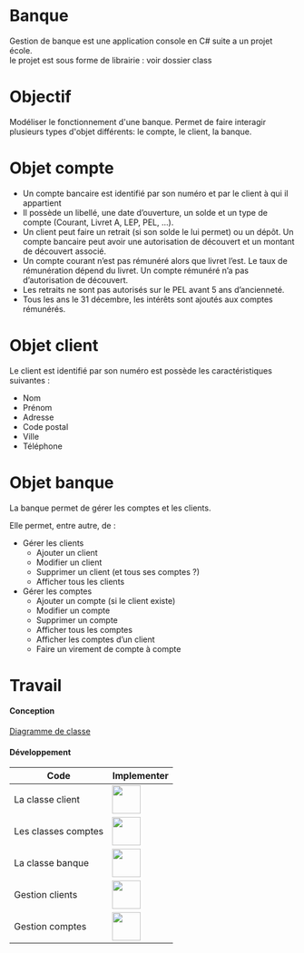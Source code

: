 Banque
===

Gestion de banque est une application console en C# suite a un projet école.<br>
le projet est sous forme de librairie : voir dossier class

# Objectif

Modéliser le fonctionnement d'une banque. Permet de faire interagir plusieurs types d'objet différents: le compte, le client, la banque.

# Objet compte
 - Un compte bancaire est identifié par son numéro et par le client à qui il appartient
 - Il possède un libellé, une date d’ouverture,  un solde et un type de compte (Courant,  Livret A, LEP, PEL, …). 
 - Un client peut faire un retrait (si son solde le lui permet) ou un dépôt.  Un compte bancaire peut avoir une autorisation de découvert et un montant de découvert associé.
 - Un compte courant n’est pas rémunéré alors que livret l’est. Le taux de rémunération dépend du livret. Un compte rémunéré n’a pas d’autorisation de découvert.
 - Les retraits ne sont pas autorisés sur le PEL avant 5 ans d’ancienneté.
 - Tous les ans le 31 décembre, les intérêts sont ajoutés aux comptes rémunérés.

# Objet client

Le client est identifié par son numéro est possède les caractéristiques suivantes :
 - Nom
 - Prénom
 - Adresse
 - Code postal
 - Ville 
 - Téléphone

# Objet banque

La banque permet de gérer les comptes et les clients.

Elle permet, entre autre, de :
 - Gérer les clients
    - Ajouter un client 
    - Modifier un client 
    - Supprimer un client (et tous ses comptes ?) 
    - Afficher tous les clients
 - Gérer les comptes
    - Ajouter un compte (si le client existe)
    - Modifier un compte
    - Supprimer un compte
    - Afficher tous les comptes 
    - Afficher les comptes d’un client
    - Faire un virement de compte à compte

# Travail

#### Conception
[Diagramme de classe](https://github.com/spoitler/Banque/blob/master/UML%20PPE.asta)

#### Développement
|Code|Implementer|
|----|-----------|
|La classe client|<img src="https://img.pngio.com/check-correct-mark-success-tick-valid-yes-icon-valid-png-512_512.png" height="50">|
|Les classes comptes|<img src="https://img.pngio.com/check-correct-mark-success-tick-valid-yes-icon-valid-png-512_512.png" height="50">|
|La classe banque|<img src="https://img.pngio.com/check-correct-mark-success-tick-valid-yes-icon-valid-png-512_512.png" height="50">|
|Gestion clients|<img src="https://www.metiista.com/wp-content/themes/metiista/img/icons/png/cross-large-0.png" height="50">|
|Gestion comptes|<img src="https://www.metiista.com/wp-content/themes/metiista/img/icons/png/cross-large-0.png" height="50">| 
